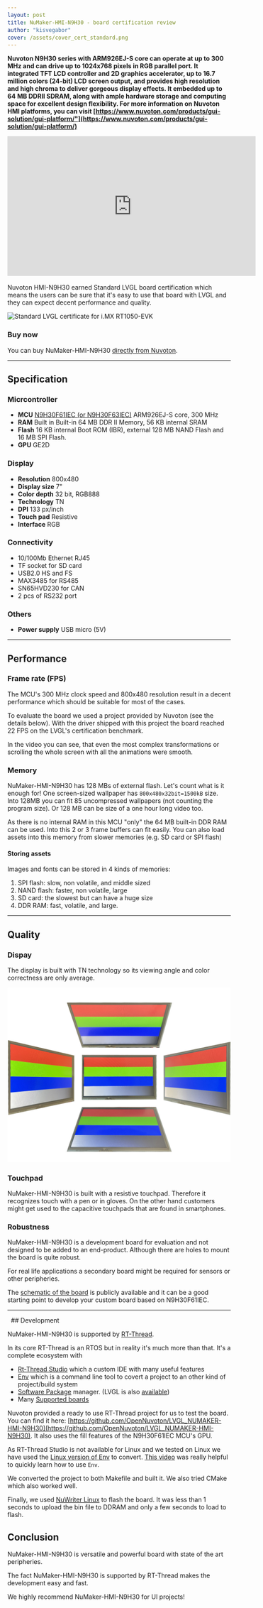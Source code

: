 ```yaml
---
layout: post
title: NuMaker-HMI-N9H30 - board certification review
author: "kisvegabor"
cover: /assets/cover_cert_standard.png
---
```


**Nuvoton N9H30 series with ARM926EJ-S core can operate at up to 300 MHz and can drive up to 1024x768 pixels in RGB parallel port. 
It integrated TFT LCD controller and 2D graphics accelerator, up to 16.7 million colors (24-bit) LCD screen output, and provides high resolution and high chroma to deliver gorgeous display effects. 
It embedded up to 64 MB DDRII SDRAM, along with ample hardware storage and computing space for excellent design flexibility.
For more information on Nuvoton HMI platforms, you can visit [https://www.nuvoton.com/products/gui-solution/gui-platform/"](https://www.nuvoton.com/products/gui-solution/gui-platform/)**

<iframe width="560" height="315" src="https://www.youtube.com/embed/5uuR3PAKLHI" title="YouTube video player" frameborder="0" allow="accelerometer; autoplay; clipboard-write; encrypted-media; gyroscope; picture-in-picture" allowfullscreen></iframe>

Nuvoton HMI-N9H30 earned Standard LVGL board certification which means the users can be sure that it's easy to use that board with LVGL and they can expect decent performance and quality.

<img src="https://lvgl.io/assets/images/cert_standard.png" alt="Standard LVGL certificate for i.MX RT1050-EVK">

### Buy now

You can buy NuMaker-HMI-N9H30 [directly from Nuvoton](https://direct.nuvoton.com/en/numaker-hmi-n9h30).

<hr/>

## Specification

### Micrcontroller

- **MCU** [N9H30F61IEC (or N9H30F63IEC)](https://www.nuvoton.com/products/microprocessors/arm9-mpus/-n9h-series/n9h30f61iec/?tab=1) ARM926EJ-S core, 300 MHz
- **RAM** Built in Built-in 64 MB DDR II Memory, 56 KB internal SRAM
- **Flash** 16 KB internal Boot ROM (IBR), external 128 MB NAND Flash and 16 MB SPI Flash.
- **GPU** GE2D

### Display

- **Resolution** 800x480
- **Display size** 7"
- **Color depth** 32 bit, RGB888
- **Technology** TN
- **DPI** 133 px/inch
- **Touch pad** Resistive
- **Interface** RGB

### Connectivity
- 10/100Mb Ethernet RJ45 
- TF socket for SD card
- USB2.0 HS and FS
- MAX3485 for RS485
- SN65HVD230 for CAN
- 2 pcs of RS232 port

### Others

- **Power supply** USB micro (5V)

<hr/>

## Performance

### Frame rate (FPS)

The MCU's 300 MHz clock speed and 800x480 resolution result in a decent performance which should be suitable for most of the cases.

To evaluate the board we used a project provided by Nuvoton (see the details below). 
With the driver shipped with this project the board reached 22 FPS on the LVGL's certification benchmark.

In the video you can see, that even the most complex transformations or scrolling the whole screen with all the animations were smooth.


### Memory

NuMaker-HMI-N9H30 has 128 MBs of external flash. Let's count what is it enough for! 
One screen-sized wallpaper has `800x480x32bit=1500kB` size. Into 128MB you can fit 85 uncompressed wallpapers (not counting the program size).
Or 128 MB can be size of a one hour long video too.

As there is no internal RAM in this MCU "only" the 64 MB built-in DDR RAM can be used. Into this 2 or 3 frame buffers can fit easily.
You can also load assets into this memory from slower memories (e.g. SD card or SPI flash)

#### Storing assets

Images and fonts can be stored in 4 kinds of memories:

1. SPI flash: slow, non volatile, and middle sized
2. NAND flash: faster, non volatile, large
3. SD card: the slowest but can have a huge size
4. DDR RAM: fast, volatile, and large. 

<hr/>

## Quality

### Dispay

The display is built with TN technology so its viewing angle and color correctness are only average.

![Viewing angles of the NuMaker-HMI-N9H30 board's display](/assets/cert_NuMaker-HMI-N9H30/display.jpg)

### Touchpad

NuMaker-HMI-N9H30 is built with a resistive touchpad. Therefore it recognizes touch with a pen or in gloves. On the other hand customers might get used to the capacitive touchpads that are found in smartphones.

### Robustness

NuMaker-HMI-N9H30 is a development board for evaluation and not designed to be added to an end-product. 
Although there are holes to mount the board is quite robust.

For real life applications a secondary board might be required for sensors or other peripheries.

The [schematic of the board]("https://www.nuvoton.com/products/gui-solution/index.html)
is publicly available and it can be a good starting point to develop your custom board based on N9H30F61IEC.

<hr/>
 
## Development

NuMaker-HMI-N9H30 is supported by [RT-Thread](https://www.rt-thread.io/).

In its core RT-Thread is an RTOS but in reality it's much more than that. It's a complete ecosystem with
- [Rt-Thread Studio](https://www.rt-thread.io/studio.html) which a custom IDE with many useful features
- [Env](https://www.rt-thread.io/download.html?download=Env) which is a command line tool to covert a project to an other kind of project/build system
- [Software Package](https://packages.rt-thread.org/en/index.html) manager. (LVGL is also [available](https://packages.rt-thread.org/en/detail.html?package=LVGL))
- Many [Supported boards](https://www.rt-thread.io/board.html)

Nuvoton provided a ready to use RT-Thread project for us to test the board. You can find it here: [https://github.com/OpenNuvoton/LVGL_NUMAKER-HMI-N9H30](https://github.com/OpenNuvoton/LVGL_NUMAKER-HMI-N9H30).
It also uses the fill features of the N9H30F61IEC MCU's GPU.


As RT-Thread Studio is not available for Linux and we tested on Linux we have used the [Linux version of Env](https://github.com/RT-Thread/env) to convert.
[This video](https://www.youtube.com/watch?v=dEK94o_YoSo) was really helpful to quickly learn how to use `Env`.

We converted the project to both Makefile and built it. We also tried CMake which also worked well.

Finally, we used [NuWriter Linux](https://github.com/OpenNuvoton/NUC970_NuWriter_CMD) to flash the board. It was less than 1 seconds to upload the bin file to DDRAM and only a few seconds to load to flash.
 

## Conclusion

NuMaker-HMI-N9H30 is versatile and powerful board with state of the art peripheries. 

The fact NuMaker-HMI-N9H30 is supported by RT-Thread makes the development easy and fast.

We highly recommend NuMaker-HMI-N9H30 for UI projects!


